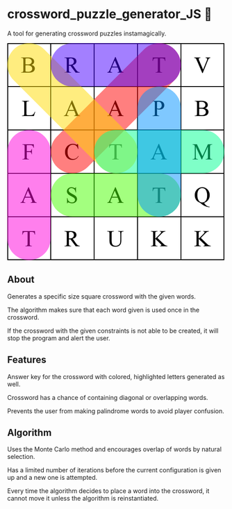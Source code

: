 # crossword_puzzle_generator_JS 🧩
A tool for generating crossword puzzles instamagically.

![Crossword Example](example.png)

## About
Generates a specific size square crossword with the given words.

The algorithm makes sure that each word given is used once in the crossword.

If the crossword with the given constraints is not able to be created, it will stop the program and alert the user.

## Features
Answer key for the crossword with colored, highlighted letters generated as well.

Crossword has a chance of containing diagonal or overlapping words.

Prevents the user from making palindrome words to avoid player confusion.

## Algorithm
Uses the Monte Carlo method and encourages overlap of words by natural selection.

Has a limited number of iterations before the current configuration is given up and a new one is attempted.

Every time the algorithm decides to place a word into the crossword, it cannot move it unless the algorithm is reinstantiated.

